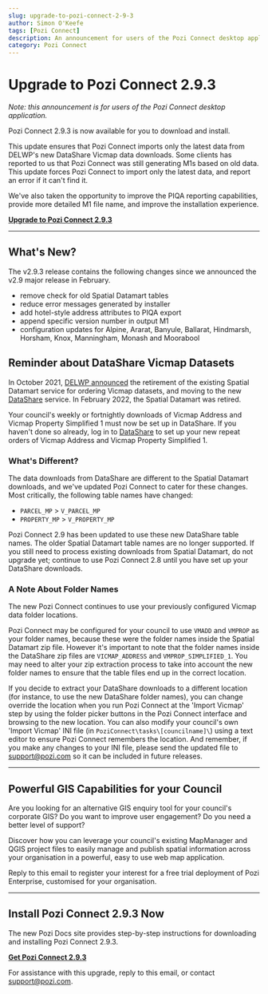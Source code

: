 ```yaml
---
slug: upgrade-to-pozi-connect-2-9-3
author: Simon O'Keefe
tags: [Pozi Connect]
description: An announcement for users of the Pozi Connect desktop application.
category: Pozi Connect
---
```


# Upgrade to Pozi Connect 2.9.3

*Note: this announcement is for users of the Pozi Connect desktop application.*

<!--truncate-->

Pozi Connect 2.9.3 is now available for you to download and install.

This update ensures that Pozi Connect imports only the latest data from DELWP's new DataShare Vicmap data downloads. Some clients has reported to us that Pozi Connect was still generating M1s based on old data. This update forces Pozi Connect to import only the latest data, and report an error if it can't find it.

We've also taken the opportunity to improve the PIQA reporting capabilities, provide more detailed M1 file name, and improve the installation experience.

**[Upgrade to Pozi Connect 2.9.3](https://docs.pozi.com/pozi-connect/installation/)**



------

## What's New?

The v2.9.3 release contains the following changes since we announced the v2.9 major release in February.

- remove check for old Spatial Datamart tables
- reduce error messages generated by installer
- add hotel-style address attributes to PIQA export
- append specific version number in output M1
- configuration updates for Alpine, Ararat, Banyule, Ballarat, Hindmarsh, Horsham, Knox, Manningham, Monash and Moorabool

## Reminder about DataShare Vicmap Datasets

In October 2021, [DELWP announced](https://www.land.vic.gov.au/maps-and-spatial/maps-and-spatial-news/discover-victorian-spatial-data-with-new-datashare-platform) the retirement of the existing Spatial Datamart service for ordering Vicmap datasets, and moving to the new [DataShare](https://datashare.maps.vic.gov.au/) service. In February 2022, the Spatial Datamart was retired.

Your council's weekly or fortnightly downloads of Vicmap Address and Vicmap Property Simplified 1 must now be set up in DataShare. If you haven't done so already, log in to [DataShare](https://datashare.maps.vic.gov.au/) to set up your new repeat orders of Vicmap Address and Vicmap Property Simplified 1.

### What's Different?

The data downloads from DataShare are different to the Spatial Datamart downloads, and we've updated Pozi Connect to cater for these changes. Most critically, the following table names have changed:

- `PARCEL_MP` > `V_PARCEL_MP`
- `PROPERTY_MP` > `V_PROPERTY_MP`

Pozi Connect 2.9 has been updated to use these new DataShare table names. The older Spatial Datamart table names are no longer supported. If you still need to process existing downloads from Spatial Datamart, do not upgrade yet; continue to use Pozi Connect 2.8 until you have set up your DataShare downloads.

### A Note About Folder Names

The new Pozi Connect continues to use your previously configured Vicmap data folder locations.

Pozi Connect may be configured for your council to use `VMADD` and `VMPROP` as your folder names, because these were the folder names inside the Spatial Datamart zip file. However it's important to note that the folder names inside the DataShare zip files are `VICMAP_ADDRESS` and `VMPROP_SIMPLIFIED_1`. You may need to alter your zip extraction process to take into account the new folder names to ensure that the table files end up in the correct location.

If you decide to extract your DataShare downloads to a different location (for instance, to use the new DataShare folder names), you can change override the location when you run Pozi Connect at the 'Import Vicmap' step by using the folder picker buttons in the Pozi Connect interface and browsing to the new location. You can also modify your council's own 'Import Vicmap' INI file (in `PoziConnect\tasks\[councilname]\`) using a text editor to ensure Pozi Connect remembers the location. And remember, if you make any changes to your INI file, please send the updated file to support@pozi.com so it can be included in future releases.



------

## Powerful GIS Capabilities for your Council

Are you looking for an alternative GIS enquiry tool for your council's corporate GIS? Do you want to improve user engagement? Do you need a better level of support?

Discover how you can leverage your council's existing MapManager and QGIS project files to easily manage and publish spatial information across your organisation in a powerful, easy to use web map application.

Reply to this email to register your interest for a free trial deployment of Pozi Enterprise, customised for your organisation.



------

## Install Pozi Connect 2.9.3 Now

The new Pozi Docs site provides step-by-step instructions for downloading and installing Pozi Connect 2.9.3.

**[Get Pozi Connect 2.9.3](https://docs.pozi.com/pozi-connect/installation/)**

For assistance with this upgrade, reply to this email, or contact support@pozi.com.
